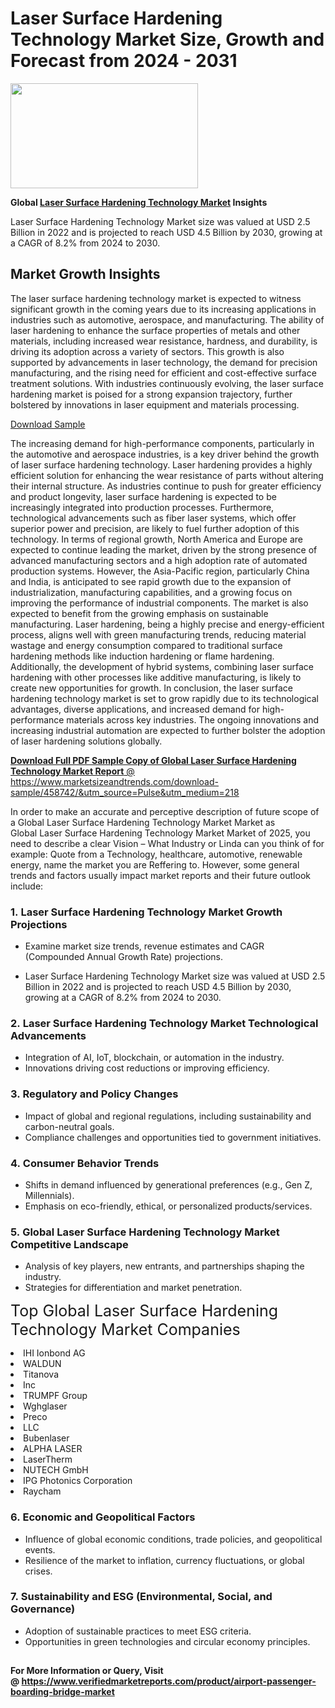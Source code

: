 <H1>Laser Surface Hardening Technology Market Size, Growth and Forecast from 2024 - 2031</H1><img class="aligncenter size-medium wp-image-584254" src="https://thirdeyenews.in/wp-content/uploads/2024/09/Global-Market-Research-300x168.jpeg" alt="" width="300" height="168" /><p><strong>Global&nbsp;<a href="https://www.marketsizeandtrends.com/download-sample/458742/&amp;utm_source=Pulse&amp;utm_medium=218">Laser Surface Hardening Technology Market</a> Insights</strong></p><p>Laser Surface Hardening Technology Market size was valued at USD 2.5 Billion in 2022 and is projected to reach USD 4.5 Billion by 2030, growing at a CAGR of 8.2% from 2024 to 2030.</p><p><h2>Market Growth Insights</h2> <p>The laser surface hardening technology market is expected to witness significant growth in the coming years due to its increasing applications in industries such as automotive, aerospace, and manufacturing. The ability of laser hardening to enhance the surface properties of metals and other materials, including increased wear resistance, hardness, and durability, is driving its adoption across a variety of sectors. This growth is also supported by advancements in laser technology, the demand for precision manufacturing, and the rising need for efficient and cost-effective surface treatment solutions. With industries continuously evolving, the laser surface hardening market is poised for a strong expansion trajectory, further bolstered by innovations in laser equipment and materials processing.</p> <p><a href="#">Download Sample</a></p> <p>The increasing demand for high-performance components, particularly in the automotive and aerospace industries, is a key driver behind the growth of laser surface hardening technology. Laser hardening provides a highly efficient solution for enhancing the wear resistance of parts without altering their internal structure. As industries continue to push for greater efficiency and product longevity, laser surface hardening is expected to be increasingly integrated into production processes. Furthermore, technological advancements such as fiber laser systems, which offer superior power and precision, are likely to fuel further adoption of this technology. In terms of regional growth, North America and Europe are expected to continue leading the market, driven by the strong presence of advanced manufacturing sectors and a high adoption rate of automated production systems. However, the Asia-Pacific region, particularly China and India, is anticipated to see rapid growth due to the expansion of industrialization, manufacturing capabilities, and a growing focus on improving the performance of industrial components. The market is also expected to benefit from the growing emphasis on sustainable manufacturing. Laser hardening, being a highly precise and energy-efficient process, aligns well with green manufacturing trends, reducing material wastage and energy consumption compared to traditional surface hardening methods like induction hardening or flame hardening. Additionally, the development of hybrid systems, combining laser surface hardening with other processes like additive manufacturing, is likely to create new opportunities for growth. In conclusion, the laser surface hardening technology market is set to grow rapidly due to its technological advantages, diverse applications, and increased demand for high-performance materials across key industries. The ongoing innovations and increasing industrial automation are expected to further bolster the adoption of laser hardening solutions globally.</p> <p><a href="#"></p><p><span class=""><strong>Download Full PDF Sample Copy of Global Laser Surface Hardening Technology Market Report</strong> @ <a href="https://www.marketsizeandtrends.com/download-sample/458742/&amp;utm_source=Pulse&amp;utm_medium=218" target="_blank">https://www.marketsizeandtrends.com/download-sample/458742/&amp;utm_source=Pulse&amp;utm_medium=218</a></span></p><p>In order to make an accurate and perceptive description of future scope of a Global&nbsp;Laser Surface Hardening Technology Market Market as Global&nbsp;Laser Surface Hardening Technology Market Market of 2025, you need to describe a clear Vision &ndash; What Industry or Linda can you think of for example: Quote from a Technology, healthcare, automotive, renewable energy, name the market you are Reffering to. However, some general trends and factors usually impact market reports and their future outlook include:</p><h3>1.&nbsp;<strong>Laser Surface Hardening Technology Market Growth Projections</strong></h3><ul><li>Examine market size trends, revenue estimates and CAGR (Compounded Annual Growth Rate) projections.</li><li><p>Laser Surface Hardening Technology Market size was valued at USD 2.5 Billion in 2022 and is projected to reach USD 4.5 Billion by 2030, growing at a CAGR of 8.2% from 2024 to 2030.</p></li></ul><h3>2.&nbsp;<strong>Laser Surface Hardening Technology Market Technological Advancements</strong></h3><ul><li>Integration of AI, IoT, blockchain, or automation in the industry.</li><li>Innovations driving cost reductions or improving efficiency.</li></ul><h3>3.&nbsp;<strong>Regulatory and Policy Changes</strong></h3><ul><li>Impact of global and regional regulations, including sustainability and carbon-neutral goals.</li><li>Compliance challenges and opportunities tied to government initiatives.</li></ul><h3>4.&nbsp;<strong>Consumer Behavior Trends</strong></h3><ul><li>Shifts in demand influenced by generational preferences (e.g., Gen Z, Millennials).</li><li>Emphasis on eco-friendly, ethical, or personalized products/services.</li></ul><h3>5.&nbsp;<strong>Global Laser Surface Hardening Technology Market Competitive Landscape</strong></h3><ul><li>Analysis of key players, new entrants, and partnerships shaping the industry.</li><li>Strategies for differentiation and market penetration.</li></ul><p data-pm-slice="1 1 []"><span style="color: inherit; font-family: inherit; font-size: 25px;">Top Global Laser Surface Hardening Technology Market Companies</span></p><div class="" data-test-id=""><p><li>IHI Ionbond AG</li><li> WALDUN</li><li> Titanova</li><li> Inc</li><li> TRUMPF Group</li><li> Wghglaser</li><li> Preco</li><li> LLC</li><li> Bubenlaser</li><li> ALPHA LASER</li><li> LaserTherm</li><li> NUTECH GmbH</li><li> IPG Photonics Corporation</li><li> Raycham</li></p></div><h3>6.&nbsp;<strong>Economic and Geopolitical Factors</strong></h3><ul><li>Influence of global economic conditions, trade policies, and geopolitical events.</li><li>Resilience of the market to inflation, currency fluctuations, or global crises.</li></ul><h3>7.&nbsp;<strong>Sustainability and ESG (Environmental, Social, and Governance)</strong></h3><ul><li>Adoption of sustainable practices to meet ESG criteria.</li><li>Opportunities in green technologies and circular economy principles.</li></ul><h2><strong style="font-size: 14px;">For More Information or Query, Visit @&nbsp;</strong><a style="background-color: #ffffff; font-size: 14px;" href="https://www.marketsizeandtrends.com/report/laser-surface-hardening-technology-market/" target="_blank">https://www.verifiedmarketreports.com/product/airport-passenger-boarding-bridge-market</a></h2>

